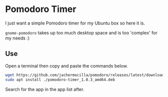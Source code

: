 # Pomodoro Timer

I just want a simple Pomodoro timer for my Ubuntu box so here it is. 

`gnome-pomodoro` takes up too much desktop space and is too 'complex' for my needs :)

## Use
Open a terminal then copy and paste the commands below.  

```bash
wget https://github.com/jachermocilla/pomodoro/releases/latest/download/pomodoro-timer_1.0.3_amd64.deb
sudo apt install ./pomodoro-timer_1.0.3_amd64.deb

```

Search for the app in the app list after.

